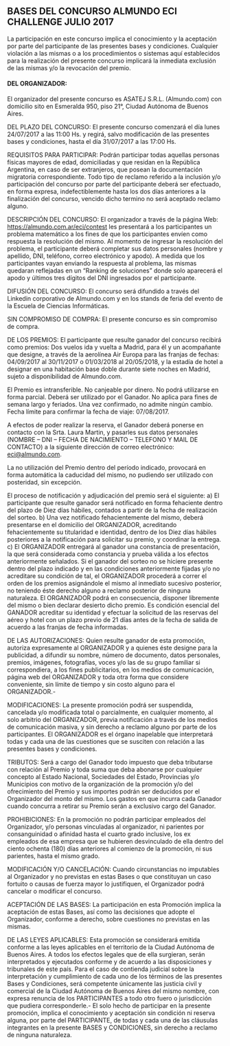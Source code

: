## BASES DEL CONCURSO ALMUNDO ECI CHALLENGE JULIO 2017
La participación en este concurso implica el conocimiento y la aceptación por parte del participante de las presentes bases y condiciones. Cualquier violación a las mismas o a los procedimientos o sistemas aquí establecidos para la realización del presente concurso implicará la inmediata exclusión de las mismas y/o la revocación del premio.

#### DEL ORGANIZADOR:
El organizador del presente concurso es ASATEJ S.R.L. (Almundo.com) con domicilio sito en Esmeralda 950, piso 21°, Ciudad Autónoma de Buenos Aires.

DEL PLAZO DEL CONCURSO:
El presente concurso comenzará el día lunes 24/07/2017 a las 11:00 Hs. y regirá, salvo modificación de las presentes bases y condiciones, hasta el día 31/07/2017 a las 17:00 Hs.

REQUISITOS PARA PARTICIPAR:
Podrán participar todas aquellas personas físicas mayores de edad, domiciliadas y que residan en la República Argentina, en caso de ser extranjeros, que posean la documentación migratoria correspondiente. Todo tipo de reclamo referido a la inclusión y/o participación del concurso por parte del participante deberá ser efectuado, en forma expresa, indefectiblemente hasta los dos días anteriores a la finalización del concurso, vencido dicho termino no será aceptado reclamo alguno.

DESCRIPCIÓN DEL CONCURSO:
El organizador a través de la página Web: https://almundo.com.ar/eci/contest les presentará a los participantes un problema matemático a los fines de que los participantes envíen como respuesta la resolución del mismo. Al momento de ingresar la resolución del problema, el participante deberá completar sus datos personales (nombre y apellido, DNI, teléfono, correo electrónico y apodo). A medida que los participantes vayan enviando la respuesta al problema, las mismas quedaran reflejadas en un “Ranking de soluciones” donde solo aparecerá el apodo y últimos tres dígitos del DNI ingresados por el participante.

DIFUSIÓN DEL CONCURSO:
El concurso será difundido a través del Linkedin corporativo de Almundo.com y en los stands de feria del evento de la Escuela de Ciencias Informáticas.

SIN COMPROMISO DE COMPRA:
El presente concurso es sin compromiso de compra.

DE LOS PREMIOS:
El participante que resulte ganador del concurso recibirá como premios: Dos vuelos ida y vuelta a Madrid, para él y un acompañante que designe, a través de la aerolínea Air Europa para las franjas de fechas: 04/09/2017 al 30/11/2017 o 01/03/2018 al 20/05/2018, y la estadía de hotel a designar en una habitación base doble durante siete noches en Madrid, sujeto a disponibilidad de Almundo.com.

El Premio es intransferible. No canjeable por dinero. No podrá utilizarse en forma parcial. Deberá ser utilizado por el Ganador. No aplica para fines de semana largo y feriados. Una vez confirmado, no admite ningún cambio. Fecha límite para confirmar la fecha de viaje: 07/08/2017.

A efectos de poder realizar la reserva, el Ganador deberá ponerse en contacto con la Srta. Laura Martin, y pasarles sus datos personales (NOMBRE – DNI – FECHA DE NACIMIENTO – TELEFONO Y MAIL DE CONTACTO) a la siguiente dirección de correo electrónico: eci@almundo.com.

La no utilización del Premio dentro del período indicado, provocará en forma automática la caducidad del mismo, no pudiendo ser utilizado con posteridad, sin excepción.

El proceso de notificación y adjudicación del premio será el siguiente: a) El participante que resulte ganador será notificado en forma fehaciente dentro del plazo de Diez días hábiles, contados a partir de la fecha de realización del sorteo. b) Una vez notificado fehacientemente del mismo, deberá presentarse en el domicilio del ORGANIZADOR, acreditando fehacientemente su titularidad e identidad, dentro de los Diez días hábiles posteriores a la notificación para solicitar su premio, y coordinar la entrega. c) El ORGANIZADOR entregará al ganador una constancia de presentación, la que será considerada como constancia y prueba válida a los efectos anteriormente señalados. Si el ganador del sorteo no se hiciere presente dentro del plazo indicado y en las condiciones anteriormente fijadas y/o no acreditare su condición de tal, el ORGANIZADOR procederá a correr el orden de los premios asignándole el mismo al inmediato sucesivo posterior, no teniendo éste derecho alguno a reclamo posterior de ninguna naturaleza. El ORGANIZADOR podrá en consecuencia, disponer libremente del mismo o bien declarar desierto dicho premio. Es condición esencial del GANADOR acreditar su identidad y efectuar la solicitud de las reservas del aéreo y hotel con un plazo previo de 21 días antes de la fecha de salida de acuerdo a las franjas de fecha informadas.

DE LAS AUTORIZACIONES:
Quien resulte ganador de esta promoción, autoriza expresamente al ORGANIZADOR y a quienes éste designe para la publicidad, a difundir su nombre, número de documento, datos personales, premios, imágenes, fotografías, voces y/o las de su grupo familiar si correspondiera, a los fines publicitarios, en los medios de comunicación, página web del ORGANIZADOR y toda otra forma que considere conveniente, sin límite de tiempo y sin costo alguno para el ORGANIZADOR.-

MODIFICACIONES:
La presente promoción podrá ser suspendida, cancelada y/o modificada total o parcialmente, en cualquier momento, al solo arbitrio del ORGANIZADOR, previa notificación a través de los medios de comunicación masiva, y sin derecho a reclamo alguno por parte de los participantes. El ORGANIZADOR es el órgano inapelable que interpretará todas y cada una de las cuestiones que se susciten con relación a las presentes bases y condiciones.

TRIBUTOS:
Será a cargo del Ganador todo impuesto que deba tributarse con relación al Premio y toda suma que deba abonarse por cualquier concepto al Estado Nacional, Sociedades del Estado, Provincias y/o Municipios con motivo de la organización de la promoción y/o del ofrecimiento del Premio y sus importes podrán ser deducidos por el Organizador del monto del mismo. Los gastos en que incurra cada Ganador cuando concurra a retirar su Premio serán a exclusivo cargo del Ganador.

PROHIBICIONES:
En la promoción no podrán participar empleados del Organizador, y/o personas vinculadas al organizador, ni parientes por consanguinidad o afinidad hasta el cuarto grado inclusive, los ex empleados de esa empresa que se hubieren desvinculado de ella dentro del ciento ochenta (180) días anteriores al comienzo de la promoción, ni sus parientes, hasta el mismo grado.

MODIFICACIÓN Y/O CANCELACIÓN:
Cuando circunstancias no imputables al Organizador y no previstas en estas Bases o que constituyan un caso fortuito o causas de fuerza mayor lo justifiquen, el Organizador podrá cancelar o modificar el concurso.

ACEPTACIÓN DE LAS BASES:
La participación en esta Promoción implica la aceptación de estas Bases, así como las decisiones que adopte el Organizador, conforme a derecho, sobre cuestiones no previstas en las mismas.

DE LAS LEYES APLICABLES:
Esta promoción se considerará emitida conforme a las leyes aplicables en el territorio de la Ciudad Autónoma de Buenos Aires. A todos los efectos legales que de ella surgieran, serán interpretados y ejecutados conforme y de acuerdo a las disposiciones y tribunales de este país. Para el caso de contienda judicial sobre la interpretación y cumplimiento de cada uno de los términos de las presentes Bases y Condiciones, será competente únicamente las justicia civil y comercial de la Ciudad Autónoma de Buenos Aires del mismo nombre, con expresa renuncia de los PARTICIPANTES a todo otro fuero o jurisdicción que pudiera corresponderle.- El solo hecho de participar en la presente promoción, implica el conocimiento y aceptación sin condición ni reserva alguna, por parte del PARTICIPANTE, de todas y cada una de las cláusulas integrantes en la presente BASES y CONDICIONES, sin derecho a reclamo de ninguna naturaleza.
